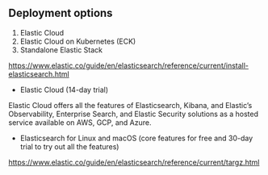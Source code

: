 ## Deployment options

1. Elastic Cloud
2. Elastic Cloud on Kubernetes (ECK)
3. Standalone Elastic Stack

https://www.elastic.co/guide/en/elasticsearch/reference/current/install-elasticsearch.html

- Elastic Cloud (14-day trial)

Elastic Cloud offers all the features of Elasticsearch, Kibana, and Elastic’s Observability, Enterprise Search, and 
Elastic Security solutions as a hosted service available on AWS, GCP, and Azure.

- Elasticsearch for Linux and macOS (core features for free and 30-day trial to try out all the features)

https://www.elastic.co/guide/en/elasticsearch/reference/current/targz.html